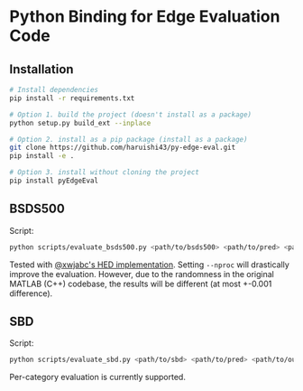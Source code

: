 # Python Binding for Edge Evaluation Code

## Installation

```Bash
# Install dependencies
pip install -r requirements.txt

# Option 1. build the project (doesn't install as a package)
python setup.py build_ext --inplace

# Option 2. install as a pip package (install as a package)
git clone https://github.com/haruishi43/py-edge-eval.git
pip install -e .

# Option 3. install without cloning the project
pip install pyEdgeEval
```

## BSDS500

Script:

```Bash
python scripts/evaluate_bsds500.py <path/to/bsds500> <path/to/pred> <path/to/output> --thresholds=5 --nproc=8
```

Tested with [@xwjabc's HED implementation](https://github.com/xwjabc/hed).
Setting `--nproc` will drastically improve the evaluation.
However, due to the randomness in the original MATLAB (C++) codebase, the results will be different (at most +-0.001 difference).

## SBD

Script:

```Bash
python scripts/evaluate_sbd.py <path/to/sbd> <path/to/pred> <path/to/output> --category=15 --thresholds=5 --nproc=8
```

Per-category evaluation is currently supported.

